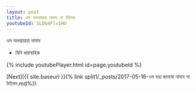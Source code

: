 ```yaml
---
layout: post
title: ওম অভয়ায়ায়া নামায গা টাইমস
youtubeId: SLDG4Flv1HU
---
```

 
 
 ওম অভয়ায়ায়া নামায  
 
 -  যিনি ধারাবাহিক 
 
  
 
  
 
 
 
 
 
 


{% include youtubePlayer.html id=page.youtubeId %}
 
[Next]({{ site.baseurl }}{% link  split1/_posts/2017-05-16-ওম মহা জানাযা নামায গা টাইমস.md%})
 

